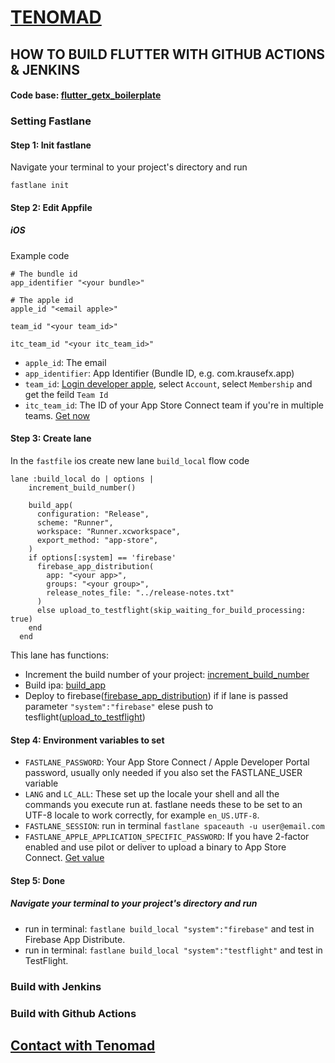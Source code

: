 # [TENOMAD](https://tenomad.com/)

## HOW TO BUILD FLUTTER WITH GITHUB ACTIONS & JENKINS

#### Code base: [flutter_getx_boilerplate](https://github.com/KevinZhang19870314/flutter_getx_boilerplate)

### Setting Fastlane

#### Step 1: Init fastlane
Navigate your terminal to your project's directory and run
```
fastlane init
```
#### Step 2: Edit Appfile
##### iOS
Example code
```
# The bundle id
app_identifier "<your bundle>"

# The apple id 
apple_id "<email apple>"

team_id "<your team_id>"

itc_team_id "<your itc_team_id>" 

```

- `apple_id`: The email 
- `app_identifier`: App Identifier (Bundle ID, e.g. com.krausefx.app)
- `team_id`: [Login developer apple](https://developer.apple.com), select `Account`, select `Membership` and get the feild `Team Id`
- `itc_team_id`: The ID of your App Store Connect team if you're in multiple teams. [Get now](https://stackoverflow.com/a/58424010/14539746)

#### Step 3: Create lane
In the `fastfile` ios create new lane `build_local` flow code
````
lane :build_local do | options |
    increment_build_number() 

    build_app(
      configuration: "Release",
      scheme: "Runner",
      workspace: "Runner.xcworkspace",
      export_method: "app-store",
    )
    if options[:system] == 'firebase' 
      firebase_app_distribution(
        app: "<your app>",
        groups: "<your group>",
        release_notes_file: "../release-notes.txt"
      )
      else upload_to_testflight(skip_waiting_for_build_processing: true)
    end
  end
````
This lane has functions:
- Increment the build number of your project: [increment_build_number](https://docs.fastlane.tools/actions/increment_build_number/)
- Build ipa: [build_app](http://docs.fastlane.tools/actions/build_app/#build_app)
- Deploy to firebase([firebase_app_distribution](https://firebase.google.com/docs/app-distribution/ios/distribute-fastlane)) if if lane is passed parameter `"system":"firebase"` elese push to tesflight([upload_to_testflight](http://docs.fastlane.tools/actions/upload_to_testflight/#upload_to_testflight))

#### Step 4: Environment variables to set
- `FASTLANE_PASSWORD`: Your App Store Connect / Apple Developer Portal password, usually only needed if you also set the FASTLANE_USER variable
- `LANG` and `LC_ALL`: These set up the locale your shell and all the commands you execute run at. fastlane needs these to be set to an UTF-8 locale to work correctly, for example `en_US.UTF-8`.
- `FASTLANE_SESSION`: run in terminal `fastlane spaceauth -u user@email.com`
- `FASTLANE_APPLE_APPLICATION_SPECIFIC_PASSWORD`: If you have 2-factor enabled and use pilot or deliver to upload a binary to App Store Connect. [Get value](https://medium.com/@derek_39555/tip-setting-up-fastlane-deployment-script-with-2-factor-authentication-for-fastlanes-spaceship-53457c871fa2)

#### Step 5: Done
##### Navigate your terminal to your project's directory and run
- run in terminal: `fastlane build_local "system":"firebase"` and test in Firebase App Distribute.
- run in terminal: `fastlane build_local "system":"testflight"` and test in TestFlight.

### Build with Jenkins
### Build with Github Actions

## [Contact with Tenomad]([https://www.facebook.com/tenomadcompany])
